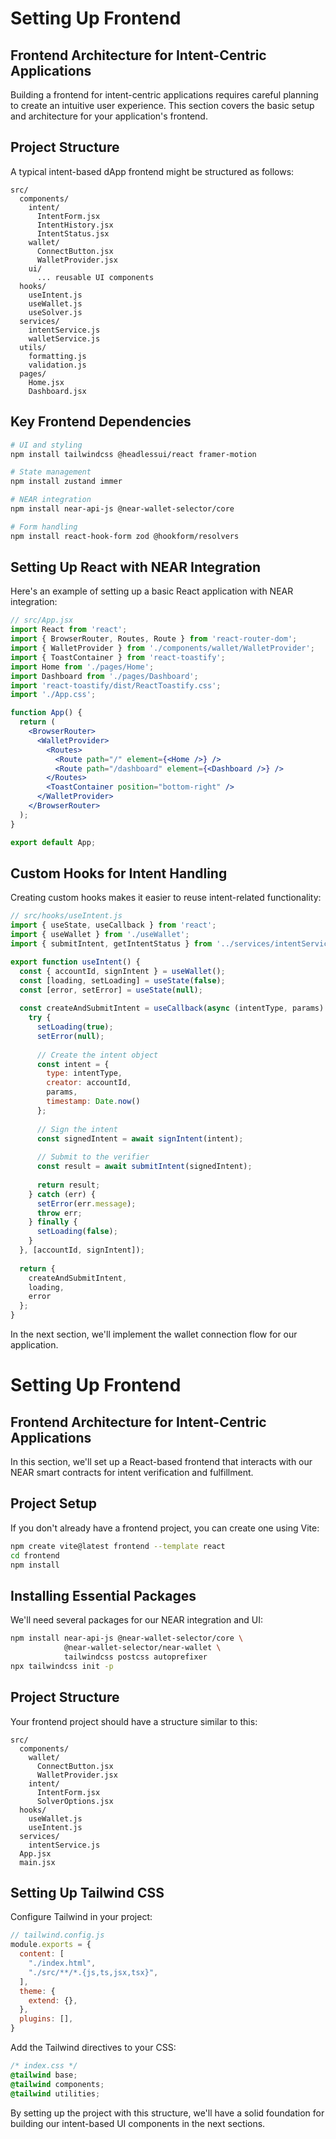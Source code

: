 
# Setting Up Frontend

## Frontend Architecture for Intent-Centric Applications

Building a frontend for intent-centric applications requires careful planning to create an intuitive user experience. This section covers the basic setup and architecture for your application's frontend.

## Project Structure

A typical intent-based dApp frontend might be structured as follows:

```
src/
  components/
    intent/
      IntentForm.jsx
      IntentHistory.jsx
      IntentStatus.jsx
    wallet/
      ConnectButton.jsx
      WalletProvider.jsx
    ui/
      ... reusable UI components
  hooks/
    useIntent.js
    useWallet.js
    useSolver.js
  services/
    intentService.js
    walletService.js
  utils/
    formatting.js
    validation.js
  pages/
    Home.jsx
    Dashboard.jsx
```

## Key Frontend Dependencies

```bash
# UI and styling
npm install tailwindcss @headlessui/react framer-motion

# State management
npm install zustand immer

# NEAR integration
npm install near-api-js @near-wallet-selector/core

# Form handling
npm install react-hook-form zod @hookform/resolvers
```

## Setting Up React with NEAR Integration

Here's an example of setting up a basic React application with NEAR integration:

```jsx
// src/App.jsx
import React from 'react';
import { BrowserRouter, Routes, Route } from 'react-router-dom';
import { WalletProvider } from './components/wallet/WalletProvider';
import { ToastContainer } from 'react-toastify';
import Home from './pages/Home';
import Dashboard from './pages/Dashboard';
import 'react-toastify/dist/ReactToastify.css';
import './App.css';

function App() {
  return (
    <BrowserRouter>
      <WalletProvider>
        <Routes>
          <Route path="/" element={<Home />} />
          <Route path="/dashboard" element={<Dashboard />} />
        </Routes>
        <ToastContainer position="bottom-right" />
      </WalletProvider>
    </BrowserRouter>
  );
}

export default App;
```

## Custom Hooks for Intent Handling

Creating custom hooks makes it easier to reuse intent-related functionality:

```jsx
// src/hooks/useIntent.js
import { useState, useCallback } from 'react';
import { useWallet } from './useWallet';
import { submitIntent, getIntentStatus } from '../services/intentService';

export function useIntent() {
  const { accountId, signIntent } = useWallet();
  const [loading, setLoading] = useState(false);
  const [error, setError] = useState(null);
  
  const createAndSubmitIntent = useCallback(async (intentType, params) => {
    try {
      setLoading(true);
      setError(null);
      
      // Create the intent object
      const intent = {
        type: intentType,
        creator: accountId,
        params,
        timestamp: Date.now()
      };
      
      // Sign the intent
      const signedIntent = await signIntent(intent);
      
      // Submit to the verifier
      const result = await submitIntent(signedIntent);
      
      return result;
    } catch (err) {
      setError(err.message);
      throw err;
    } finally {
      setLoading(false);
    }
  }, [accountId, signIntent]);
  
  return {
    createAndSubmitIntent,
    loading,
    error
  };
}
```

In the next section, we'll implement the wallet connection flow for our application.
# Setting Up Frontend

## Frontend Architecture for Intent-Centric Applications

In this section, we'll set up a React-based frontend that interacts with our NEAR smart contracts for intent verification and fulfillment.

## Project Setup

If you don't already have a frontend project, you can create one using Vite:

```bash
npm create vite@latest frontend --template react
cd frontend
npm install
```

## Installing Essential Packages

We'll need several packages for our NEAR integration and UI:

```bash
npm install near-api-js @near-wallet-selector/core \
            @near-wallet-selector/near-wallet \
            tailwindcss postcss autoprefixer
npx tailwindcss init -p
```

## Project Structure

Your frontend project should have a structure similar to this:

```
src/
  components/
    wallet/
      ConnectButton.jsx
      WalletProvider.jsx
    intent/
      IntentForm.jsx
      SolverOptions.jsx
  hooks/
    useWallet.js
    useIntent.js
  services/
    intentService.js
  App.jsx
  main.jsx
```

## Setting Up Tailwind CSS

Configure Tailwind in your project:

```javascript
// tailwind.config.js
module.exports = {
  content: [
    "./index.html",
    "./src/**/*.{js,ts,jsx,tsx}",
  ],
  theme: {
    extend: {},
  },
  plugins: [],
}
```

Add the Tailwind directives to your CSS:

```css
/* index.css */
@tailwind base;
@tailwind components;
@tailwind utilities;
```

By setting up the project with this structure, we'll have a solid foundation for building our intent-based UI components in the next sections.
